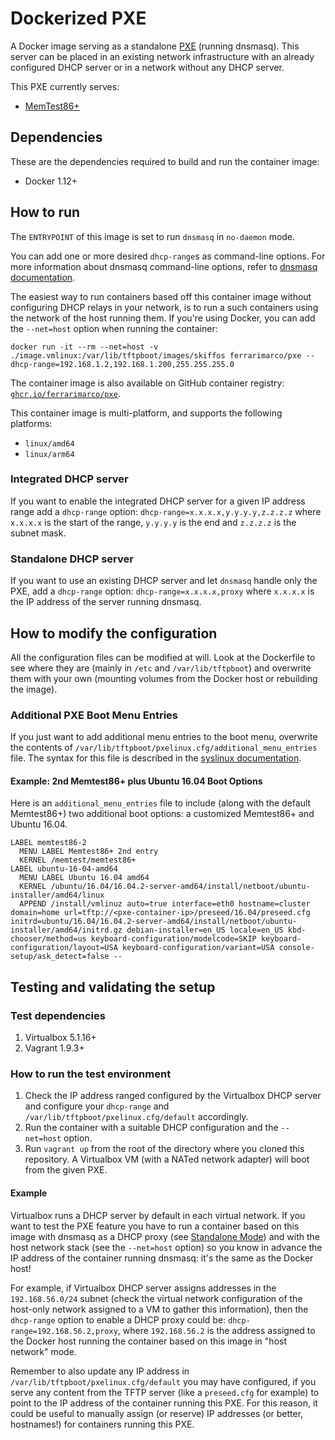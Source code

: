# Dockerized PXE

A Docker image serving as a standalone [PXE](https://en.wikipedia.org/wiki/Preboot_Execution_Environment) (running dnsmasq). This server can be placed in an existing network infrastructure with an already configured DHCP server or in a network without any DHCP server.

This PXE currently serves:

- [MemTest86+](http://www.memtest86.com/)

## Dependencies

These are the dependencies required to build and run the container image:

- Docker 1.12+

## How to run

The `ENTRYPOINT` of this image is set to run `dnsmasq` in `no-daemon` mode.

You can add one or more desired `dhcp-range`s as command-line options. For more
information about dnsmasq command-line options, refer to [dnsmasq documentation](http://www.thekelleys.org.uk/dnsmasq/docs/dnsmasq-man.html).

The easiest way to run containers based off this container image without configuring DHCP relays in your network,
is to run a such containers using the network of the host running them. If you're
using Docker, you can add the `--net=host` option when running the container:

```shell
docker run -it --rm --net=host -v ./image.vmlinux:/var/lib/tftpboot/images/skiffos ferrarimarco/pxe --dhcp-range=192.168.1.2,192.168.1.200,255.255.255.0
```

The container image is also available on GitHub container registry: [`ghcr.io/ferrarimarco/pxe`](https://github.com/ferrarimarco/docker-pxe/pkgs/container/pxe).

This container image is multi-platform, and supports the following platforms:

- `linux/amd64`
- `linux/arm64`

### Integrated DHCP server

If you want to enable the integrated DHCP server for a given IP address range add a `dhcp-range` option: `dhcp-range=x.x.x.x,y.y.y.y,z.z.z.z` where `x.x.x.x` is the start of the range, `y.y.y.y` is the end and `z.z.z.z` is the subnet mask.

### Standalone DHCP server

If you want to use an existing DHCP server and let `dnsmasq` handle only the PXE, add a `dhcp-range` option: `dhcp-range=x.x.x.x,proxy` where `x.x.x.x` is the IP address of the server running dnsmasq.

## How to modify the configuration

All the configuration files can be modified at will. Look at the Dockerfile to see where they are (mainly in `/etc` and `/var/lib/tftpboot`) and overwrite them with your own (mounting volumes from the Docker host or rebuilding the image).

### Additional PXE Boot Menu Entries

If you just want to add additional menu entries to the boot menu, overwrite the contents of `/var/lib/tftpboot/pxelinux.cfg/additional_menu_entries` file.
The syntax for this file is described in the [syslinux documentation](http://www.syslinux.org/wiki/index.php?title=Config).

#### Example: 2nd Memtest86+ plus Ubuntu 16.04 Boot Options

Here is an `additional_menu_entries` file to include (along with the default Memtest86+) two additional boot options: a customized Memtest86+ and Ubuntu 16.04.

<!-- markdownlint-disable line-length -->

```text
LABEL memtest86-2
  MENU LABEL Memtest86+ 2nd entry
  KERNEL /memtest/memtest86+
LABEL ubuntu-16-04-amd64
  MENU LABEL Ubuntu 16.04 amd64
  KERNEL /ubuntu/16.04/16.04.2-server-amd64/install/netboot/ubuntu-installer/amd64/linux
  APPEND /install/vmlinuz auto=true interface=eth0 hostname=cluster domain=home url=tftp://<pxe-container-ip>/preseed/16.04/preseed.cfg initrd=ubuntu/16.04/16.04.2-server-amd64/install/netboot/ubuntu-installer/amd64/initrd.gz debian-installer=en_US locale=en_US kbd-chooser/method=us keyboard-configuration/modelcode=SKIP keyboard-configuration/layout=USA keyboard-configuration/variant=USA console-setup/ask_detect=false --
```

<!-- markdownlint-enable line-length -->

## Testing and validating the setup

### Test dependencies

1. Virtualbox 5.1.16+
1. Vagrant 1.9.3+

### How to run the test environment

1. Check the IP address ranged configured by the Virtualbox DHCP server and
   configure your `dhcp-range` and `/var/lib/tftpboot/pxelinux.cfg/default` accordingly.
1. Run the container with a suitable DHCP configuration and the `--net=host` option.
1. Run `vagrant up` from the root of the directory where you cloned this
   repository. A Virtualbox VM (with a NATed network adapter) will boot from
   the given PXE.

#### Example

Virtualbox runs a DHCP server by default in each virtual network. If you want to
test the PXE feature you have to run a container based on this image with
dnsmasq as a DHCP proxy (see [Standalone Mode](#standalone-dhcp-server)) and
with the host network stack (see the `--net=host` option) so you know in advance
the IP address of the container running dnsmasq: it's the same as the Docker host!

For example, if Virtualbox DHCP server assigns addresses in the
`192.168.56.0/24` subnet (check the virtual network configuration of the
host-only network assigned to a VM to gather this information), then the
`dhcp-range` option to enable a DHCP proxy could be: `dhcp-range=192.168.56.2,proxy`,
where `192.168.56.2` is the address assigned to the Docker host running the
container based on this image in "host network" mode.

Remember to also update any IP address in `/var/lib/tftpboot/pxelinux.cfg/default`
you may have configured, if you serve any content from the TFTP server (like a
`preseed.cfg` for example) to point to the IP address of the container running
this PXE. For this reason, it could be useful to manually assign (or reserve)
IP addresses (or better, hostnames!) for containers running this PXE.
